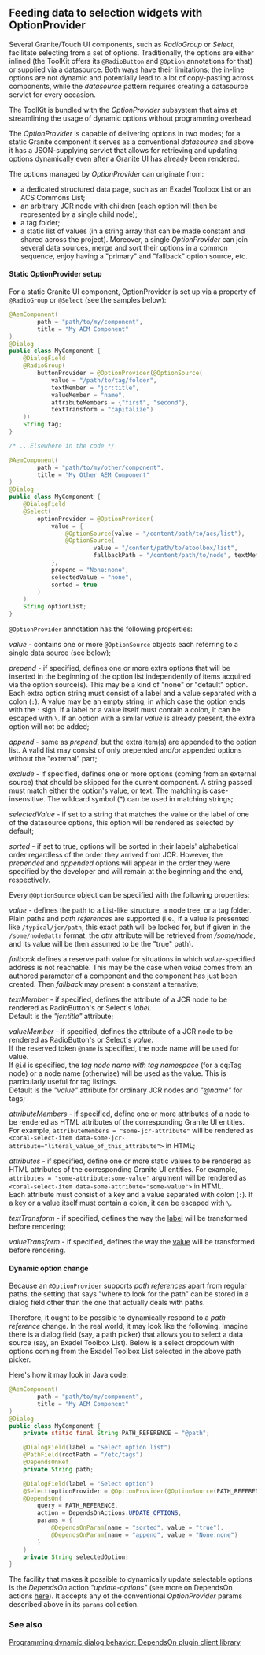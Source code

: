 <!--
layout: content
title: Option Provider
seoTitle: Option Provider - Exadel Authoring Kit
order: 3
-->
## Feeding data to selection widgets with OptionProvider

Several Granite/Touch UI components, such as _RadioGroup_ or _Select_, facilitate selecting from a set of options. Traditionally, the options are either inlined (the ToolKit offers its `@RadioButton` and `@Option` annotations for that) or supplied via a datasource. Both ways have their limitations; the in-line options are not dynamic and potentially lead to a lot of copy-pasting across components, while the _datasource_ pattern requires creating a datasource servlet for every occasion.

The ToolKit is bundled with the _OptionProvider_ subsystem that aims at streamlining the usage of dynamic options without programming overhead.

The _OptionProvider_ is capable of delivering options in two modes; for a static Granite component it serves as a conventional _datasource_ and above it has a JSON-supplying servlet that allows for retrieving and updating options dynamically even after a Granite UI has already been rendered.

The options managed by _OptionProvider_ can originate from:

-   a dedicated structured data page, such as an Exadel Toolbox List or an ACS Commons List;
-   an arbitrary JCR node with children (each option will then be represented by a single child node);
-   a tag folder;
-   a static list of values (in a string array that can be made constant and shared across the project).
    Moreover, a single _OptionProvider_ can join several data sources, merge and sort their options in a common sequence, enjoy having a "primary" and "fallback" option source, etc.

#### Static OptionProvider setup

For a static Granite UI component, OptionProvider is set up via a property of `@RadioGroup` or `@Select` (see the samples below):

```java
@AemComponent(
        path = "path/to/my/component",
        title = "My AEM Component"
)
@Dialog
public class MyComponent {
    @DialogField
    @RadioGroup(
        buttonProvider = @OptionProvider(@OptionSource(
            value = "/path/to/tag/folder",
            textMember = "jcr:title",
            valueMember = "name",
            attributeMembers = {"first", "second"},
            textTransform = "capitalize")
    ))
    String tag;
}

/* ...Elsewhere in the code */

@AemComponent(
        path = "path/to/my/other/component",
        title = "My Other AEM Component"
)
@Dialog
public class MyComponent {
    @DialogField
    @Select(
        optionProvider = @OptionProvider(
            value = {
                @OptionSource(value = "/content/path/to/acs/list"),
                @OptionSource(
                        value = "/content/path/to/etoolbox/list",
                        fallbackPath = "/content/path/to/node", textMember = "title", valueMember = "descr"),
            },
            prepend = "None:none",
            selectedValue = "none",
            sorted = true
        )
    )
    String optionList;
}
```

`@OptionProvider` annotation has the following properties:

_value_ - contains one or more `@OptionSource` objects each referring to a single data source (see below);

_prepend_ - if specified, defines one or more extra options that will be inserted in the beginning of the option list independently of items acquired via the option source(s). This may be a kind of "none" or "default" option. Each extra option string must consist of a label and a value separated with a colon (`:`). A value may be an empty string, in which case the option ends with the `:` sign. If a label or a value itself must contain a colon, it can be escaped with `\`. If an option with a similar _value_ is already present, the extra option will not be added;

_append_ - same as _prepend_, but the extra item(s) are appended to the option list. A valid list may consist of only prepended and/or appended options without the "external" part;

_exclude_ - if specified, defines one or more options (coming from an external source) that should be skipped for the current component. A string passed must match either the option's value, or text. The matching is case-insensitive. The wildcard symbol (\*) can be used in matching strings;

_selectedValue_ - if set to a string that matches the value or the label of one of the datasource options, this option will be rendered as selected by default;

_sorted_ - if set to true, options will be sorted in their labels' alphabetical order regardless of the order they arrived from JCR. However, the _prepended_ and _appended_ options will appear in the order they were specified by the developer and will remain at the beginning and the end, respectively.

Every `@OptionSource` object can be specified with the following properties:

_value_ - defines the path to a List-like structure, a node tree, or a tag folder. Plain paths and _path references_ are supported (i.e., if a value is presented like `/typical/jcr/path`, this exact path will be looked for, but if given in the `/some/node@attr` format, the _attr_ attribute will be retrieved from _/some/node_, and its value will be then assumed to be the "true" path).

_fallback_ defines a reserve path value for situations in which _value_-specified address is not reachable. This may be the case when _value_ comes from an authored parameter of a component and the component has just been created. Then _fallback_ may present a constant alternative;

_textMember_ - if specified, defines the attribute of a JCR node to be rendered as RadioButton's or Select's _label_.
<br>Default is the _"jcr:title"_ attribute;

_valueMember_ - if specified, defines the attribute of a JCR node to be rendered as RadioButton's or Select's _value_.
<br>If the reserved token `@name` is specified, the node name will be used for value.
<br>If `@id` is specified, the _tag node name with tag namespace_ (for a cq:Tag node) or a node name (otherwise) will be used as the value. This is particularly useful for tag listings.
<br>Default is the _"value"_ attribute for ordinary JCR nodes and _"@name"_ for tags;

_attributeMembers_ - if specified, define one or more attributes of a node to be rendered as HTML attributes of the corresponding Granite UI entities. For example, `attributeMembers = "some-jcr-attribute"` will be rendered as `<coral-select-item data-some-jcr-attribute="literal_value_of_this_attribute">` in HTML;

_attributes_ - if specified, define one or more static values to be rendered as HTML attributes of the corresponding Granite UI entities. For example, `attributes = "some-attribute:some-value"` argument will be rendered as `<coral-select-item data-some-attribute="some-value">` in HTML.
<br>Each attribute must consist of a key and a value separated with colon (`:`). If a key or a value itself must contain a colon, it can be escaped with `\`.

_textTransform_ - if specified, defines the way the <u>label</u> will be transformed before rendering;

_valueTransform_ - if specified, defines the way the <u>value</u> will be transformed before rendering.

#### Dynamic option change

Because an `@OptionProvider` supports _path references_ apart from regular paths, the setting that says "where to look for the path" can be stored in a dialog field other than the one that actually deals with paths.

Therefore, it ought to be possible to dynamically respond to a _path reference_ change. In the real world, it may look like the following. Imagine there is a dialog field (say, a path picker) that allows you to select a data source (say, an Exadel Toolbox List). Below is a select dropdown with options coming from the Exadel Toolbox List selected in the above path picker.

Here's how it may look in Java code:

```java
@AemComponent(
        path = "path/to/my/component",
        title = "My AEM Component"
)
@Dialog
public class MyComponent {
    private static final String PATH_REFERENCE = "@path";

    @DialogField(label = "Select option list")
    @PathField(rootPath = "/etc/tags")
    @DependsOnRef
    private String path;

    @DialogField(label = "Select option")
    @Select(optionProvider = @OptionProvider(@OptionSource(PATH_REFERENCE))) // @path refers to the attribute named "path" in the same JCR node
    @DependsOn(
        query = PATH_REFERENCE,
        action = DependsOnActions.UPDATE_OPTIONS,
        params = {
            @DependsOnParam(name = "sorted", value = "true"),
            @DependsOnParam(name = "append", value = "None:none")
        }
    )
    private String selectedOption;
}
```

The facility that makes it possible to dynamically update selectable options is the _DependsOn_ action _"update-options"_ (see more on DependsOn actions [here](./depends-on/api.md)). It accepts any of the conventional _OptionProvider_ params described above in its `params` collection.

### See also

[Programming dynamic dialog behavior: DependsOn plugin client library](./depends-on/introduction.md)
